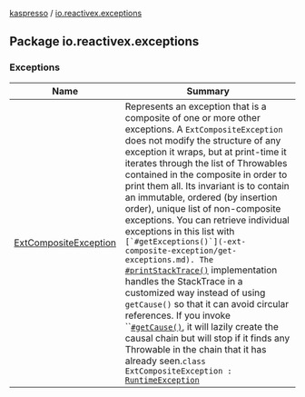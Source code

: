 [kaspresso](../index.md) / [io.reactivex.exceptions](./index.md)

## Package io.reactivex.exceptions

### Exceptions

| Name | Summary |
|---|---|
| [ExtCompositeException](-ext-composite-exception/index.md) | Represents an exception that is a composite of one or more other exceptions. A `ExtCompositeException` does not modify the structure of any exception it wraps, but at print-time it iterates through the list of Throwables contained in the composite in order to print them all. Its invariant is to contain an immutable, ordered (by insertion order), unique list of non-composite exceptions. You can retrieve individual exceptions in this list with ``[`#getExceptions()`](-ext-composite-exception/get-exceptions.md). The ``[`#printStackTrace()`](-ext-composite-exception/print-stack-trace.md) implementation handles the StackTrace in a customized way instead of using `getCause()` so that it can avoid circular references. If you invoke ``[`#getCause()`](-ext-composite-exception/cause.md), it will lazily create the causal chain but will stop if it finds any Throwable in the chain that it has already seen.`class ExtCompositeException : `[`RuntimeException`](https://docs.oracle.com/javase/6/docs/api/java/lang/RuntimeException.html) |
